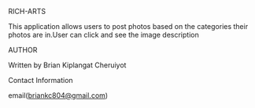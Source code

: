 RICH-ARTS

This application allows users to post photos based on the categories their photos are in.User can click and see the image description

AUTHOR

Written by Brian Kiplangat Cheruiyot

Contact Information

email(briankc804@gmail.com)